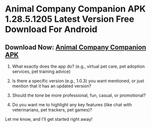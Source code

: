 ﻿#  Animal Company Companion APK 1.28.5.1205 Latest Version Free Download For Android
##  Download Now: [Animal Company Companion APK](https://tinyurl.com/tpmcuw6y) 
1.  What exactly does the app do? (e.g., virtual pet care, pet adoption services, pet training advice)
    
2.  Is there a specific version (e.g., 1.0.3) you want mentioned, or just mention that it has an updated version?
    
3.  Should the tone be more professional, fun, casual, or promotional?
    
4.  Do you want me to highlight any key features (like chat with veterinarians, pet trackers, pet games)?
    

Let me know, and I'll get started right away!
